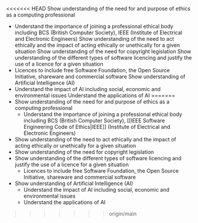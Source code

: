 <<<<<<< HEAD
Show understanding of the need for and purpose of ethics as a computing professional 
- Understand the importance of joining a professional ethical body including BCS (British Computer Society), IEEE (Institute of Electrical and Electronic Engineers)
Show understanding of the need to act ethically and the impact of acting ethically or unethically for a given situation 
Show understanding of the need for copyright legislation Show understanding of the different types of software licencing and justify the use of a licence for a given situation 
- Licences to include free Software Foundation, the Open Source Initiative, shareware and commercial software 
Show understanding of Artificial Intelligence (AI)
- Understand the impact of AI including social, economic and environmental issues Understand the applications of AI
=======
- Show understanding of the need for and purpose of ethics as a computing professional 
	- Understand the importance of joining a professional ethical body including BCS (British Computer Society), [[IEEE Software Engineering Code of Ethics|IEEE]] (Institute of Electrical and Electronic Engineers) 
- Show understanding of the need to act ethically and the impact of acting ethically or unethically for a given situation 
- Show understanding of the need for copyright legislation 
- Show understanding of the different types of software licencing and justify the use of a licence for a given situation 
	- Licences to include free Software Foundation, the Open Source Initiative, shareware and commercial software 
- Show understanding of Artificial Intelligence (AI) 
	- Understand the impact of AI including social, economic and environmental issues 
	- Understand the applications of AI
>>>>>>> origin/main

